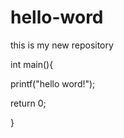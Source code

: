 # hello-word
this is my new repository

int main(){

  printf("hello word!");
  
  return 0;
  
  }
